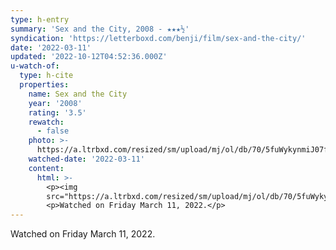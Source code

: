 ```yaml
---
type: h-entry
summary: 'Sex and the City, 2008 - ★★★½'
syndication: 'https://letterboxd.com/benji/film/sex-and-the-city/'
date: '2022-03-11'
updated: '2022-10-12T04:52:36.000Z'
u-watch-of:
  type: h-cite
  properties:
    name: Sex and the City
    year: '2008'
    rating: '3.5'
    rewatch:
      - false
    photo: >-
      https://a.ltrbxd.com/resized/sm/upload/mj/ol/db/70/5fuWykynmiJ07fKA84BVxxuiGHx-0-600-0-900-crop.jpg?v=0ae5d25fb9
    watched-date: '2022-03-11'
    content:
      html: >-
        <p><img
        src="https://a.ltrbxd.com/resized/sm/upload/mj/ol/db/70/5fuWykynmiJ07fKA84BVxxuiGHx-0-600-0-900-crop.jpg?v=0ae5d25fb9"/></p>
        <p>Watched on Friday March 11, 2022.</p>
---
```

Watched on Friday March 11, 2022.
